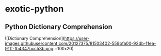 # exotic-python


## Python Dictionary Comprehension
![Dictionary Comprehension](https://user-images.githubusercontent.com/20127375/81503402-559bfa00-92db-11ea-911f-fb4347bcc53b.png =100x20)
